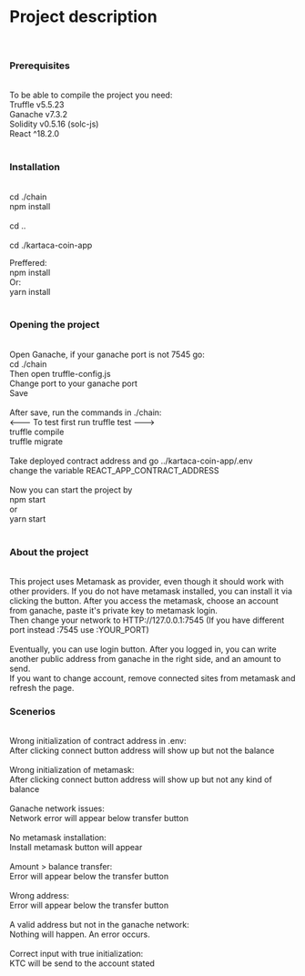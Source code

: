 # Project description
<br>

### Prerequisites 
<br>
To be able to compile the project you need: <br>
Truffle v5.5.23 <br>
Ganache v7.3.2 <br>
Solidity v0.5.16 (solc-js) <br>
React ^18.2.0 <br>
<br>

### Installation 
<br>
cd ./chain <br>
npm install <br>
<br>
cd .. <br>
<br>
cd ./kartaca-coin-app <br>

Preffered: <br>
npm install <br>
Or: <br>
yarn install <br>
<br>

### Opening the project
<br>
Open Ganache, if your ganache port is not 7545 go: <br>
cd ./chain <br>
Then open truffle-config.js <br>
Change port to your ganache port <br>
Save <br>
<br>
After save, run the commands in ./chain: <br>
<--- To test first run truffle test ---> <br>
truffle compile <br>
truffle migrate <br>
<br>
Take deployed contract address and go ../kartaca-coin-app/.env <br>
change the variable REACT_APP_CONTRACT_ADDRESS <br>
<br>
Now you can start the project by <br>
npm start <br>
or <br>
yarn start <br>
<br>

### About the project
<br>
This project uses Metamask as provider, even though it should work with other providers. If you do not have metamask installed, you can install it via clicking the button.
After you access the metamask, choose an account from ganache, paste it's private key to metamask login. <br>
Then change your network to HTTP://127.0.0.1:7545 (If you have different port instead :7545 use :YOUR_PORT)<br>
<br>
Eventually, you can use login button. After you logged in, you can write another public address from ganache in the right side, and an amount to send.<br>
If you want to change account, remove connected sites from metamask and refresh the page.

### Scenerios
<br>
Wrong initialization of contract address in .env:<br>
After clicking connect button address will show up but not the balance<br>
<br>
Wrong initialization of metamask:<br>
After clicking connect button address will show up but not any kind of balance<br>
<br>
Ganache network issues:<br>
Network error will appear below transfer button<br>
<br>
No metamask installation:<br>
Install metamask button will appear<br>
<br>
Amount > balance transfer:<br>
Error will appear below the transfer button<br>
<br>
Wrong address:<br>
Error will appear below the transfer button<br>
<br>
A valid address but not in the ganache network:<br>
Nothing will happen. An error occurs.<br>
<br>
Correct input with true initialization:<br>
KTC will be send to the account stated<br>

